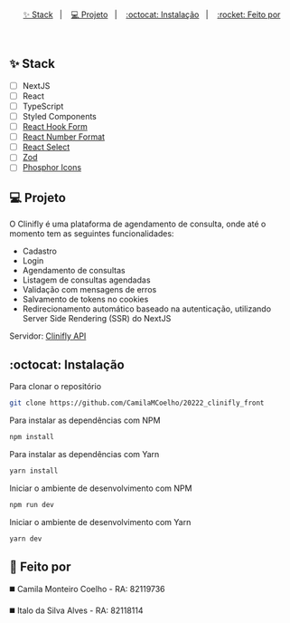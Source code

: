 <p align="center">
  <a href="#-stack">✨ Stack</a>&nbsp;&nbsp;&nbsp;|&nbsp;&nbsp;&nbsp;
  <a href="#-projeto">💻 Projeto</a>&nbsp;&nbsp;&nbsp;|&nbsp;&nbsp;&nbsp;
  <a href="#octocat-instalação">:octocat: Instalação</a>&nbsp;&nbsp;&nbsp;|&nbsp;&nbsp;&nbsp;
  <a href="#rocket-feito-por">:rocket: Feito por</a>
</p>

<br />

## ✨ Stack

- [ ] NextJS
- [ ] React
- [ ] TypeScript
- [ ] Styled Components
- [ ] [React Hook Form](https://react-hook-form.com/)
- [ ] [React Number Format](https://github.com/s-yadav/react-number-format)
- [ ] [React Select](https://react-select.com/home)
- [ ] [Zod](https://zod.dev/)
- [ ] [Phosphor Icons](https://phosphoricons.com/)

## 💻 Projeto

O Clinifly é uma plataforma de agendamento de consulta, onde até o momento tem as seguintes funcionalidades:
- Cadastro
- Login
- Agendamento de consultas
- Listagem de consultas agendadas
- Validação com mensagens de erros
- Salvamento de tokens no cookies
- Redirecionamento automático baseado na autenticação, utilizando Server Side Rendering (SSR) do NextJS

Servidor: [Clinifly API](https://github.com/CamilaMCoelho/20222_clinifly_back)

## :octocat: Instalação

Para clonar o repositório

```sh
git clone https://github.com/CamilaMCoelho/20222_clinifly_front
```

Para instalar as dependências com NPM

```sh
npm install
```

Para instalar as dependências com Yarn

```sh
yarn install
```

Iniciar o ambiente de desenvolvimento com NPM

```sh
npm run dev
```

Iniciar o ambiente de desenvolvimento com Yarn

```sh
yarn dev
```

## :rocket: Feito por
◼️ Camila Monteiro Coelho - RA: 82119736

◼️ Italo da Silva Alves - RA: 82118114